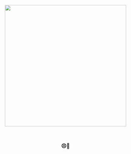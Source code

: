 <!-- ### Hi there 👋 -->

<div align="center">
<img width="400px" src="https://64.media.tumblr.com/635e0782f83449eae611f2835fb0a3cd/4a18fc64f34f95b3-43/s540x810/59d6a2a73106fbd12458bf1b1640ccda90c51dcb.gifv" />
</p>

<br/>

<p align="center"><h3>😣🙂</h3></p> 


<!--
**AldiAgeng/AldiAgeng** is a ✨ _special_ ✨ repository because its `README.md` (this file) appears on your GitHub profile.

Here are some ideas to get you started:

- 🔭 I’m currently working on ...
- 🌱 I’m currently learning ...
- 👯 I’m looking to collaborate on ...
- 🤔 I’m looking for help with ...
- 💬 Ask me about ...
- 📫 How to reach me: ...
- 😄 Pronouns: ...
- ⚡ Fun fact: ...
-->
